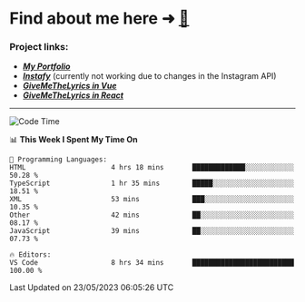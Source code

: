 # Find about me here ➜ [🧑](https://pauabella.dev)

### Project links:
- ***[My Portfolio](https://pauabella.dev)***
- ***[Instafy](https://instafy.me)*** (currently not working due to changes in the Instagram API)
- ***[GiveMeTheLyrics in Vue](https://lyrics.pauabella.dev)***
- ***[GiveMeTheLyrics in React](https://pauabella.dev/GiveMeTheLyrics)***

---
<!--START_SECTION:waka-->
![Code Time](http://img.shields.io/badge/Code%20Time-2%2C157%20hrs%2048%20mins-blue)

📊 **This Week I Spent My Time On** 

```text
💬 Programming Languages: 
HTML                     4 hrs 18 mins       █████████████░░░░░░░░░░░░   50.28 % 
TypeScript               1 hr 35 mins        █████░░░░░░░░░░░░░░░░░░░░   18.51 % 
XML                      53 mins             ███░░░░░░░░░░░░░░░░░░░░░░   10.35 % 
Other                    42 mins             ██░░░░░░░░░░░░░░░░░░░░░░░   08.17 % 
JavaScript               39 mins             ██░░░░░░░░░░░░░░░░░░░░░░░   07.73 % 

🔥 Editors: 
VS Code                  8 hrs 34 mins       █████████████████████████   100.00 % 
```


 Last Updated on 23/05/2023 06:05:26 UTC
<!--END_SECTION:waka-->
